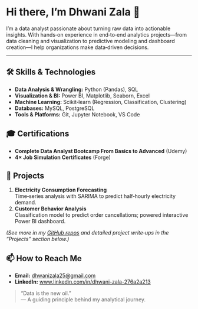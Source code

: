 # Hi there, I’m Dhwani Zala 👋

I’m a data analyst passionate about turning raw data into actionable insights. With hands‑on experience in end‑to‑end analytics projects—from data cleaning and visualization to predictive modeling and dashboard creation—I help organizations make data‑driven decisions.

---

## 🛠️ Skills & Technologies

- **Data Analysis & Wrangling:** Python (Pandas), SQL  
- **Visualization & BI:** Power BI, Matplotlib, Seaborn, Excel  
- **Machine Learning:** Scikit‑learn (Regression, Classification, Clustering)  
- **Databases:** MySQL, PostgreSQL  
- **Tools & Platforms:** Git, Jupyter Notebook, VS Code  

## 🎓 Certifications

- **Complete Data Analyst Bootcamp From Basics to Advanced** (Udemy)  
- **4× Job Simulation Certificates** (Forge)  

## 🚀 Projects

1. **Electricity Consumption Forecasting**  
   Time‑series analysis with SARIMA to predict half‑hourly electricity demand.  
2. **Customer Behavior Analysis**  
   Classification model to predict order cancellations; powered interactive Power BI dashboard.   

*(See more in my [GitHub repos](#) and detailed project write‑ups in the “Projects” section below.)*

## 📫 How to Reach Me

- **Email:** dhwanizala25@gmail.com 
- **LinkedIn:** www.linkedin.com/in/dhwani-zala-276a2a213 

> “Data is the new oil.”  
> — A guiding principle behind my analytical journey.

